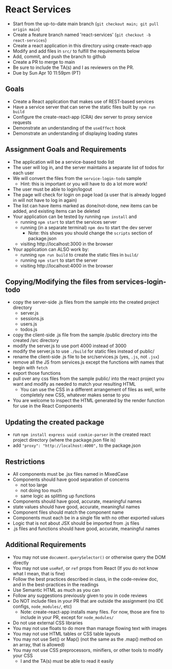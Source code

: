# React Services

* Start from the up-to-date main branch (`git checkout main; git pull origin main`)
* Create a feature branch named 'react-services' (`git checkout -b react-services`)
* Create a react application in this directory using create-react-app
* Modify and add files in `src/` to fulfill the requirements below
* Add, commit, and push the branch to github
* Create a PR to merge to main
* Be sure to include the TA(s) and I as reviewers on the PR.  
* Due by Sun Apr 10 11:59pm (PT)

## Goals

- Create a React application that makes use of REST-based services
- Have a service server that can serve the static files built by `npm run build`
- Configure the create-react-app (CRA) dev server to proxy service requests
- Demonstrate an understanding of the `useEffect` hook
- Demonstrate an understanding of displaying loading states

## Assignment Goals and Requirements
- The application will be a service-based todo list
- The user will log in, and the server maintains a separate list of todos for each user
- We will convert the files from the `service-login-todo` sample
  - Hint: this is important or you will have to do a lot more work!
- The user must be able to login/logout
- The page will check for login on page load (a user that is already logged in will not have to log in again)
- The list can have items marked as done/not-done, new items can be added, and existing items can be deleted
- Your application can be tested by running `npm install` and
  - running `npm start` to start the services server 
  - running (in a separate terminal) `npm dev` to start the dev server
    - Note: this shows you should change the `scripts` section of package.json
  - visiting http://localhost:3000 in the browser
- Your application can ALSO work by:
  - running `npm run build` to create the static files in `build/`
  - running `npm start` to start the server
  - visiting http://localhost:4000 in the browser

## Copying/Modifying the files from services-login-todo
- copy the server-side .js files from the sample into the created project directory
  - server.js
  - sessions.js
  - users.js
  - todos.js
- copy the client-side .js file from the sample /public directory into the created /src directory
- modify the server.js to use port 4000 instead of 3000
- modify the server.js to use `./build` for static files instead of public/
- rename the client-side .js file to be src/services.js (yes, `.js`, not `.jsx`)
- remove all the JS from services.js except the functions with names that begin with `fetch`
- export those functions
- pull over any css files from the sample public/ into the react project you want and modify as needed to match your resulting HTML
  - You can use the CSS in a different arrangement of files as well, write completely new CSS, whatever makes sense to you
- You are welcome to inspect the HTML generated by the render function for use in the React Components

## Updating the created package
- run `npm install express uuid cookie-parser` in the created react project directory (where the package.json file is)
- add `"proxy": "http://localhost:4000",` to the package.json

## Restrictions
- All components must be .jsx files named in MixedCase
- Components should have good separation of concerns
  - not too large
  - not doing too much
  - same logic as splitting up functions
- Components should have good, accurate, meaningful names
- state values should have good, accurate, meaningful names
- Component files should match the component name
- Components must each be in a single file with no other exported values
- Logic that is not about JSX should be imported from .js files
- .js files and functions should have good, accurate, meaningful names

## Additional Requirements
- You may not use `document.querySelector()` or otherwise query the DOM directly
- You may not use `useRef`, or `ref` props from React (If you do not know what I mean, that is fine)
- Follow the best practices described in class, in the code-review doc, and in the best-practices in the readings
- Use Semantic HTML as much as you can
- Follow any suggestions previously given to you in code reviews
- Do NOT include files in your PR that are outside the assignment (no IDE configs, `node_modules/`, etc)
  - Note: create-react-app installs many files.  For now, those are fine to include in your PR, except for `node_modules/`
- Do not use external CSS libraries
- You may not use floats to do more than manage flowing text with images
- You may not use HTML tables or CSS table layouts
- You may not use Set() or Map() (not the same as the .map() method on an array, that is allowed)
- You may not use CSS preprocessors, minifiers, or other tools to modify your CSS
  - I and the TA(s) must be able to read it easily
